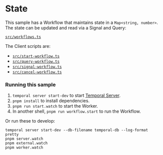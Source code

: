 # State

This sample has a Workflow that maintains state in a `Map<string, number>`. The state can be updated and read via a Signal and Query:

[`src/workflows.ts`](./src/workflows.ts)

The Client scripts are:

- [`src/start-workflow.ts`](./src/start-workflow.ts)
- [`src/query-workflow.ts`](./src/query-workflow.ts)
- [`src/signal-workflow.ts`](./src/signal-workflow.ts)
- [`src/cancel-workflow.ts`](./src/cancel-workflow.ts)

### Running this sample

1. `temporal server start-dev` to start [Temporal Server](https://github.com/temporalio/cli/#installation).
1. `pnpm install` to install dependencies.
1. `pnpm run start.watch` to start the Worker.
1. In another shell, `pnpm run workflow.start` to run the Workflow.

Or run these to develop:
```
temporal server start-dev --db-filename temporal-db --log-format pretty
pnpm server.watch
pnpm external.watch
pnpm worker.watch
```
